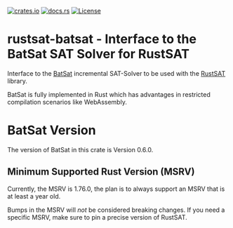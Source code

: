 [![crates.io](https://img.shields.io/crates/v/rustsat-batsat?style=for-the-badge&logo=rust)](https://crates.io/crates/rustsat-batsat)
[![docs.rs](https://img.shields.io/docsrs/rustsat-batsat?style=for-the-badge&logo=docsdotrs)](https://docs.rs/rustsat-batsat)
[![License](https://img.shields.io/crates/l/rustsat-batsat?style=for-the-badge)](../LICENSE)

<!-- cargo-rdme start -->

# rustsat-batsat - Interface to the BatSat SAT Solver for RustSAT

Interface to the [BatSat](https://github.com/c-cube/batsat) incremental SAT-Solver to be used with the [RustSAT](https://github.com/chrjabs/rustsat) library.

BatSat is fully implemented in Rust which has advantages in restricted compilation scenarios like WebAssembly.

# BatSat Version

The version of BatSat in this crate is Version 0.6.0.

## Minimum Supported Rust Version (MSRV)

Currently, the MSRV is 1.76.0, the plan is to always support an MSRV that is at least a year
old.

Bumps in the MSRV will _not_ be considered breaking changes. If you need a specific MSRV, make
sure to pin a precise version of RustSAT.

<!-- cargo-rdme end -->
